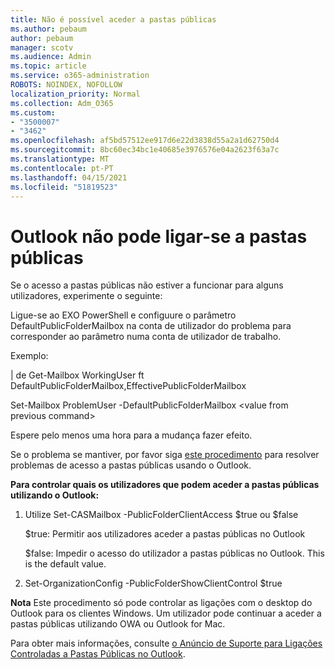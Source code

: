 ```yaml
---
title: Não é possível aceder a pastas públicas
ms.author: pebaum
author: pebaum
manager: scotv
ms.audience: Admin
ms.topic: article
ms.service: o365-administration
ROBOTS: NOINDEX, NOFOLLOW
localization_priority: Normal
ms.collection: Adm_O365
ms.custom:
- "3500007"
- "3462"
ms.openlocfilehash: af5bd57512ee917d6e22d3838d55a2a1d62750d4
ms.sourcegitcommit: 8bc60ec34bc1e40685e3976576e04a2623f63a7c
ms.translationtype: MT
ms.contentlocale: pt-PT
ms.lasthandoff: 04/15/2021
ms.locfileid: "51819523"
---
```

# <a name="outlook-cannot-connect-to-public-folders"></a>Outlook não pode ligar-se a pastas públicas

Se o acesso a pastas públicas não estiver a funcionar para alguns utilizadores, experimente o seguinte:

Ligue-se ao EXO PowerShell e configuure o parâmetro DefaultPublicFolderMailbox na conta de utilizador do problema para corresponder ao parâmetro numa conta de utilizador de trabalho.

Exemplo:

| de Get-Mailbox WorkingUser ft DefaultPublicFolderMailbox,EffectivePublicFolderMailbox

Set-Mailbox ProblemUser -DefaultPublicFolderMailbox \<value from previous command>

Espere pelo menos uma hora para a mudança fazer efeito.

Se o problema se mantiver, por favor siga [este procedimento](https://aka.ms/pfcte) para resolver problemas de acesso a pastas públicas usando o Outlook.
 
**Para controlar quais os utilizadores que podem aceder a pastas públicas utilizando o Outlook:**

1.  Utilize Set-CASMailbox <mailboxname> -PublicFolderClientAccess $true ou $false  
      
    $true: Permitir aos utilizadores aceder a pastas públicas no Outlook  
      
    $false: Impedir o acesso do utilizador a pastas públicas no Outlook. This is the default value.  
        
2.  Set-OrganizationConfig -PublicFolderShowClientControl $true   
      
**Nota** Este procedimento só pode controlar as ligações com o desktop do Outlook para os clientes Windows. Um utilizador pode continuar a aceder a pastas públicas utilizando OWA ou Outlook for Mac.
 
Para obter mais informações, consulte [o Anúncio de Suporte para Ligações Controladas a Pastas Públicas no Outlook](https://aka.ms/controlpf).